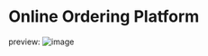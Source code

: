 # Online Ordering Platform

preview:
![image](https://github.com/Edward-Ang/Php-Project/assets/64727838/b6ef1988-8724-462c-8ecd-05ae368c7809)

